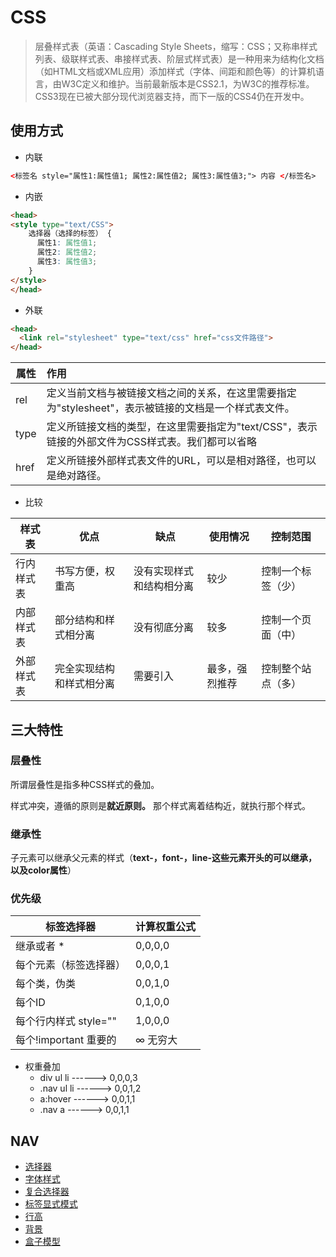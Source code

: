 # CSS

> 层叠样式表（英语：Cascading Style Sheets，缩写：CSS；又称串样式列表、级联样式表、串接样式表、阶层式样式表）是一种用来为结构化文档（如HTML文档或XML应用）添加样式（字体、间距和颜色等）的计算机语言，由W3C定义和维护。当前最新版本是CSS2.1，为W3C的推荐标准。CSS3现在已被大部分现代浏览器支持，而下一版的CSS4仍在开发中。

## 使用方式

- 内联

```html
<标签名 style="属性1:属性值1; 属性2:属性值2; 属性3:属性值3;"> 内容 </标签名>
```

- 内嵌

```html
<head>
<style type="text/CSS">
    选择器（选择的标签） { 
      属性1: 属性值1;
      属性2: 属性值2; 
      属性3: 属性值3;
    }
</style>
</head>
```

- 外联

```html
<head>
  <link rel="stylesheet" type="text/css" href="css文件路径">
</head>
```

属性   | 作用
---- | :-------------------------------------------------------
rel  | 定义当前文档与被链接文档之间的关系，在这里需要指定为"stylesheet"，表示被链接的文档是一个样式表文件。
type | 定义所链接文档的类型，在这里需要指定为"text/CSS"，表示链接的外部文件为CSS样式表。我们都可以省略
href | 定义所链接外部样式表文件的URL，可以是相对路径，也可以是绝对路径。

- 比较

样式表   | 优点           | 缺点           | 使用情况    | 控制范围
----- | ------------ | ------------ | ------- | ---------
行内样式表 | 书写方便，权重高     | 没有实现样式和结构相分离 | 较少      | 控制一个标签（少）
内部样式表 | 部分结构和样式相分离   | 没有彻底分离       | 较多      | 控制一个页面（中）
外部样式表 | 完全实现结构和样式相分离 | 需要引入         | 最多，强烈推荐 | 控制整个站点（多）

## 三大特性

### 层叠性

所谓层叠性是指多种CSS样式的叠加。

样式冲突，遵循的原则是**就近原则。** 那个样式离着结构近，就执行那个样式。

### 继承性

子元素可以继承父元素的样式（**text-，font-，line-这些元素开头的可以继承，以及color属性**）

### 优先级

| 标签选择器             | 计算权重公式 |
| ---------------------- | ------------ |
| 继承或者 *             | 0,0,0,0      |
| 每个元素（标签选择器） | 0,0,0,1      |
| 每个类，伪类           | 0,0,1,0      |
| 每个ID                 | 0,1,0,0      |
| 每个行内样式 style=""  | 1,0,0,0      |
| 每个!important  重要的 | ∞ 无穷大     |

- 权重叠加
  - div ul  li   ------>      0,0,0,3
  - .nav ul li   ------>      0,0,1,2
  - a:hover      -----—>   0,0,1,1
  - .nav a       ------>      0,0,1,1

## NAV

- [选择器](./选择器.md)
- [字体样式](./字体样式.md)
- [复合选择器](./复合选择器.md)
- [标签显式模式](./标签显式模式.md)
- [行高](./行高.md)
- [背景](./背景.md)
- [盒子模型](./盒子模型.md)